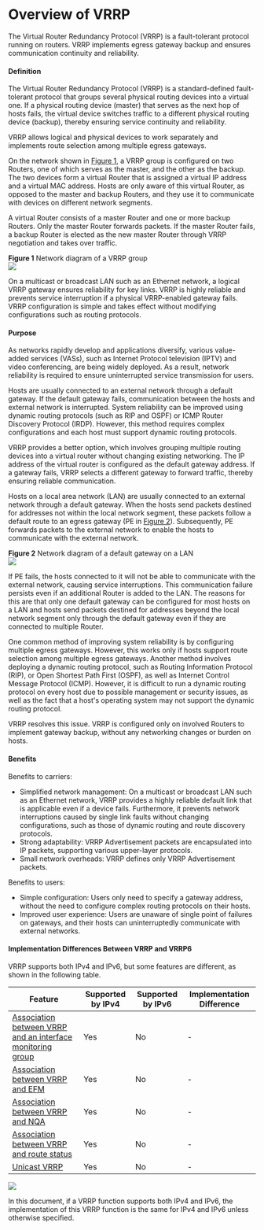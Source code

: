 Overview of VRRP
================

The Virtual Router Redundancy Protocol (VRRP) is a fault-tolerant protocol running on routers. VRRP implements egress gateway backup and ensures communication continuity and reliability.

#### Definition

The Virtual Router Redundancy Protocol (VRRP) is a standard-defined fault-tolerant protocol that groups several physical routing devices into a virtual one. If a physical routing device (master) that serves as the next hop of hosts fails, the virtual device switches traffic to a different physical routing device (backup), thereby ensuring service continuity and reliability.

VRRP allows logical and physical devices to work separately and implements route selection among multiple egress gateways.

On the network shown in [Figure 1](#EN-US_CONCEPT_0172361732__en-us_concept_0172351596_fig_dc_vrp_vrrp_cfg_010202), a VRRP group is configured on two Routers, one of which serves as the master, and the other as the backup. The two devices form a virtual Router that is assigned a virtual IP address and a virtual MAC address. Hosts are only aware of this virtual Router, as opposed to the master and backup Routers, and they use it to communicate with devices on different network segments.

A virtual Router consists of a master Router and one or more backup Routers. Only the master Router forwards packets. If the master Router fails, a backup Router is elected as the new master Router through VRRP negotiation and takes over traffic.

**Figure 1** Network diagram of a VRRP group  
![](images/fig_dc_vrp_vrrp_cfg_010202.png)  

On a multicast or broadcast LAN such as an Ethernet network, a logical VRRP gateway ensures reliability for key links. VRRP is highly reliable and prevents service interruption if a physical VRRP-enabled gateway fails. VRRP configuration is simple and takes effect without modifying configurations such as routing protocols.


#### Purpose

As networks rapidly develop and applications diversify, various value-added services (VASs), such as Internet Protocol television (IPTV) and video conferencing, are being widely deployed. As a result, network reliability is required to ensure uninterrupted service transmission for users.

Hosts are usually connected to an external network through a default gateway. If the default gateway fails, communication between the hosts and external network is interrupted. System reliability can be improved using dynamic routing protocols (such as RIP and OSPF) or ICMP Router Discovery Protocol (IRDP). However, this method requires complex configurations and each host must support dynamic routing protocols.

VRRP provides a better option, which involves grouping multiple routing devices into a virtual router without changing existing networking. The IP address of the virtual router is configured as the default gateway address. If a gateway fails, VRRP selects a different gateway to forward traffic, thereby ensuring reliable communication.

Hosts on a local area network (LAN) are usually connected to an external network through a default gateway. When the hosts send packets destined for addresses not within the local network segment, these packets follow a default route to an egress gateway (PE in [Figure 2](#EN-US_CONCEPT_0172361732__en-us_concept_0172351596_fig_dc_vrp_vrrp_cfg_010201)). Subsequently, PE forwards packets to the external network to enable the hosts to communicate with the external network.

**Figure 2** Network diagram of a default gateway on a LAN  
![](images/fig_dc_vrp_vrrp_cfg_010201.png)  

If PE fails, the hosts connected to it will not be able to communicate with the external network, causing service interruptions. This communication failure persists even if an additional Router is added to the LAN. The reasons for this are that only one default gateway can be configured for most hosts on a LAN and hosts send packets destined for addresses beyond the local network segment only through the default gateway even if they are connected to multiple Router.

One common method of improving system reliability is by configuring multiple egress gateways. However, this works only if hosts support route selection among multiple egress gateways. Another method involves deploying a dynamic routing protocol, such as Routing Information Protocol (RIP), or Open Shortest Path First (OSPF), as well as Internet Control Message Protocol (ICMP). However, it is difficult to run a dynamic routing protocol on every host due to possible management or security issues, as well as the fact that a host's operating system may not support the dynamic routing protocol.

VRRP resolves this issue. VRRP is configured only on involved Routers to implement gateway backup, without any networking changes or burden on hosts.


#### Benefits

Benefits to carriers:

* Simplified network management: On a multicast or broadcast LAN such as an Ethernet network, VRRP provides a highly reliable default link that is applicable even if a device fails. Furthermore, it prevents network interruptions caused by single link faults without changing configurations, such as those of dynamic routing and route discovery protocols.
* Strong adaptability: VRRP Advertisement packets are encapsulated into IP packets, supporting various upper-layer protocols.
* Small network overheads: VRRP defines only VRRP Advertisement packets.

Benefits to users:

* Simple configuration: Users only need to specify a gateway address, without the need to configure complex routing protocols on their hosts.
* Improved user experience: Users are unaware of single point of failures on gateways, and their hosts can uninterruptedly communicate with external networks.

#### Implementation Differences Between VRRP and VRRP6

VRRP supports both IPv4 and IPv6, but some features are different, as shown in the following table.

| Feature | Supported by IPv4 | Supported by IPv6 | Implementation Difference |
| --- | --- | --- | --- |
| [Association between VRRP and an interface monitoring group](feature_0029070718.html) | Yes | No | - |
| [Association between VRRP and EFM](feature_0003993407.html) | Yes | No | - |
| [Association between VRRP and NQA](feature_0003997816.html) | Yes | No | - |
| [Association between VRRP and route status](feature_0003993733.html) | Yes | No | - |
| [Unicast VRRP](feature_0029070719.html) | Yes | No | - |


![](../../../../public_sys-resources/note_3.0-en-us.png) 

In this document, if a VRRP function supports both IPv4 and IPv6, the implementation of this VRRP function is the same for IPv4 and IPv6 unless otherwise specified.